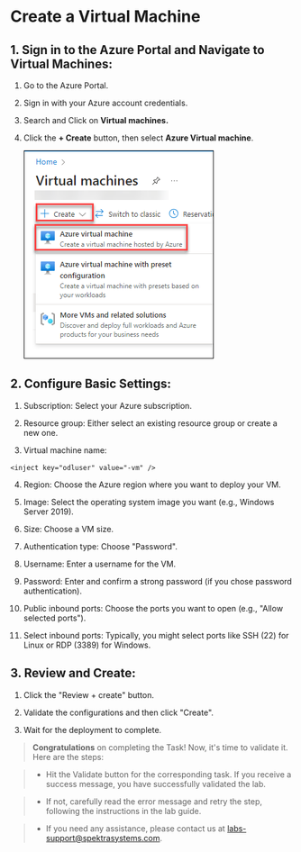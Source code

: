 # Create a Virtual Machine

## 1. Sign in to the Azure Portal and Navigate to Virtual Machines:

   1. Go to the Azure Portal.

   2. Sign in with your Azure account credentials.

   3. Search and Click on **Virtual machines.**

   4. Click the **+ Create** button, then select **Azure Virtual machine**.

      ![](./img/01.png)

## 2. Configure Basic Settings:

   1. Subscription: Select your Azure subscription.

   2. Resource group: Either select an existing resource group or create a new one.

   3. Virtual machine name: 

   ```  
   <inject key="odluser" value="-vm" />
   ``` 


   4. Region: Choose the Azure region where you want to deploy your VM.

   5. Image: Select the operating system image you want (e.g., Windows Server 2019).

   6. Size: Choose a VM size.

   5. Authentication type: Choose "Password".

   6. Username: Enter a username for the VM.

   7. Password: Enter and confirm a strong password (if you chose password authentication).

   8. Public inbound ports: Choose the ports you want to open (e.g., "Allow selected ports").

   9. Select inbound ports: Typically, you might select ports like SSH (22) for Linux or RDP (3389) for Windows.

## 3. Review and Create:

   1. Click the "Review + create" button.

   2. Validate the configurations and then click "Create".

   3. Wait for the deployment to complete.

>**Congratulations** on completing the Task! Now, it's time to validate it. Here are the steps:

> - Hit the Validate button for the corresponding task. If you receive a success message, you have successfully validated the lab. 

> - If not, carefully read the error message and retry the step, following the instructions in the lab guide.

> - If you need any assistance, please contact us at labs-support@spektrasystems.com.

<validation step="751940ef-53b7-454d-a19a-c3546d06ca38" />
